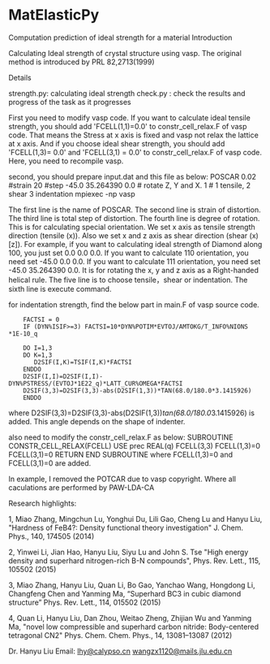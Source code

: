# MatElasticPy
 Computation prediction of ideal strength for a material
Introduction

Calculating Ideal strength of crystal structure using vasp. The original method is introduced by PRL 82,2713(1999)

Details

strength.py: calculating ideal strength
check.py : check the results and progress of the task as it progresses

First you need to modify vasp code. If you want to calculate ideal tensile strength, you should add 'FCELL(1,1)=0.0' to constr_cell_relax.F of vasp code. That means the Stress at x axis is fixed and vasp not relax the lattice at x axis. And if you choose ideal shear strength, you should add 'FCELL(1,3)= 0.0' and 'FCELL(3,1) = 0.0' to constr_cell_relax.F of vasp code. Here, you need to recompile vasp.

second, you should prepare input.dat and this file as below:
POSCAR
0.02 #strain
20 #step
-45.0 35.264390 0.0 # rotate Z, Y and X.
1 # 1 tensile, 2 shear 3 indentation
mpiexec -np  vasp

The first line is the name of POSCAR. The second line is strain of distortion. The third line is total step of distortion. The fourth line is degree of rotation. This is for calculating special orientation. We set x axis as tensile strength direction (tensile (x)). Also we set x and z axis as shear direction (shear (x)[z]). For example, if you want to calculating ideal strength of Diamond along 100, you just set 0.0 0.0 0.0. If you want to calculate 110 orientation, you need set -45.0 0.0 0.0. If you want to calculate 111 orientation, you need set -45.0 35.264390 0.0.
It is for rotating the x, y and z axis as a Right-handed helical rule. The five line is to choose tensile，shear or indentation. The sixth line is execute command.

for indentation strength, find the below part in main.F of vasp source code.

        FACTSI = 0
        IF (DYN%ISIF>=3) FACTSI=10*DYN%POTIM*EVTOJ/AMTOKG/T_INFO%NIONS *1E-10_q

        DO I=1,3
        DO K=1,3
           D2SIF(I,K)=TSIF(I,K)*FACTSI
        ENDDO
        D2SIF(I,I)=D2SIF(I,I)-DYN%PSTRESS/(EVTOJ*1E22_q)*LATT_CUR%OMEGA*FACTSI
        D2SIF(3,3)=D2SIF(3,3)-abs(D2SIF(1,3))*TAN(68.0/180.0*3.1415926)  
        ENDDO 

where D2SIF(3,3)=D2SIF(3,3)-abs(D2SIF(1,3))*tan(68.0/180.0*3.1415926) is added.  This angle depends on the shape of indenter.

also need to modify the constr_cell_relax.F as below:
      SUBROUTINE CONSTR_CELL_RELAX(FCELL)
      USE prec
      REAL(q) FCELL(3,3)
      FCELL(1,3)=0
      FCELL(3,1)=0
      RETURN
      END SUBROUTINE
where FCELL(1,3)=0 and FCELL(3,1)=0 are added.

In example, I removed the POTCAR due to vasp copyright. Where all caculations are performed
by PAW-LDA-CA 

Research highlights:

1, Miao Zhang, Mingchun Lu, Yonghui Du, Lili Gao, Cheng Lu and Hanyu Liu, "Hardness of FeB4?: Density functional theory investigation" J. Chem. Phys., 140, 174505 (2014)

2, Yinwei Li, Jian Hao, Hanyu Liu, Siyu Lu and John S. Tse "High energy density and superhard nitrogen-rich B-N compounds", Phys. Rev. Lett., 115, 105502 (2015)

3, Miao Zhang, Hanyu Liu, Quan Li, Bo Gao, Yanchao Wang, Hongdong Li, Changfeng Chen and Yanming Ma, “Superhard BC3 in cubic diamond structure” Phys. Rev. Lett., 114, 015502 (2015)

4, Quan Li, Hanyu Liu, Dan Zhou, Weitao Zheng, Zhijian Wu and Yanming Ma, "novel low compressible and superhard carbon nitride: Body-centered tetragonal CN2" Phys. Chem. Chem. Phys., 14, 13081–13087 (2012)

Dr. Hanyu Liu
Email: lhy@calypso.cn
       wangzx1120@mails.jlu.edu.cn
